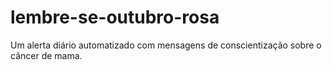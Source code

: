 # lembre-se-outubro-rosa
Um alerta diário automatizado com mensagens de conscientização sobre o câncer de mama.
